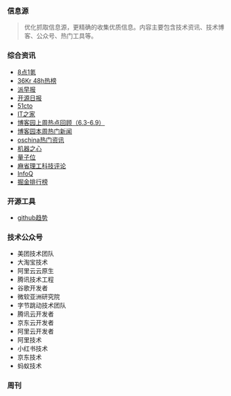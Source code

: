### 信息源
> 优化抓取信息源，更精确的收集优质信息。内容主要包含技术资讯、技术博客、公众号、热门工具等。

### 综合资讯
- [8点1氪](https://36kr.com/user/5652071)
- [36Kr 48h热榜](https://36kr.com/hot-list/catalog)
- [派早报](https://sspai.com/u/ee0vj778/updates)
- [开源日报](https://www.oschina.net/news/industry)
- [51cto](https://www.51cto.com/)
- [IT之家](https://it.ithome.com/)
- [博客园上周热点回顾（6.3-6.9）](https://www.cnblogs.com/cmt/p/18240585)
- [博客园本周热门新闻](https://news.cnblogs.com/n/digg)
- [oschina热门资讯](https://www.oschina.net/news/industry)
- [机器之心](https://www.jiqizhixin.com/)
- [量子位](https://www.qbitai.com/)
- [麻省理工科技评论](https://www.mittrchina.com/)
- [InfoQ](https://www.infoq.cn/)
- [掘金排行榜](https://juejin.cn/hot/articles)

### 开源工具
- [github趋势](https://github.com/trending?since=weekly)

### 技术公众号
- 美团技术团队
- 大淘宝技术
- 阿里云云原生
- 腾讯技术工程
- 谷歌开发者
- 微软亚洲研究院
- 字节跳动技术团队
- 腾讯云开发者
- 京东云开发者
- 阿里云开发者
- 阿里技术
- 小红书技术
- 京东技术
- 蚂蚁技术

### 周刊
